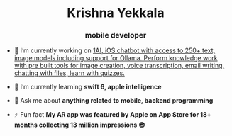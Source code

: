 <h1 align="center">Krishna Yekkala</h1>
<h3 align="center">mobile developer</h3>

- 🔭 I’m currently working on [1AI, iOS chatbot with access to 250+ text, image models including support for Ollama. Perform knowledge work with pre built tools for image creation, voice transcription, email writing, chatting with files, learn with quizzes.](https://chatlabsai.com)

- 🌱 I’m currently learning **swift 6, apple intelligence**

- 💬 Ask me about **anything related to mobile, backend programming**

- ⚡ Fun fact **My AR app was featured by Apple on App Store for 18+ months collecting 13 million impressions 😎**

<p align="left">
</p>

